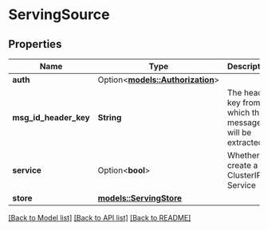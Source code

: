 # ServingSource

## Properties

Name | Type | Description | Notes
------------ | ------------- | ------------- | -------------
**auth** | Option<[**models::Authorization**](Authorization.md)> |  | [optional]
**msg_id_header_key** | **String** | The header key from which the message id will be extracted | 
**service** | Option<**bool**> | Whether to create a ClusterIP Service | [optional]
**store** | [**models::ServingStore**](ServingStore.md) |  | 

[[Back to Model list]](../README.md#documentation-for-models) [[Back to API list]](../README.md#documentation-for-api-endpoints) [[Back to README]](../README.md)


